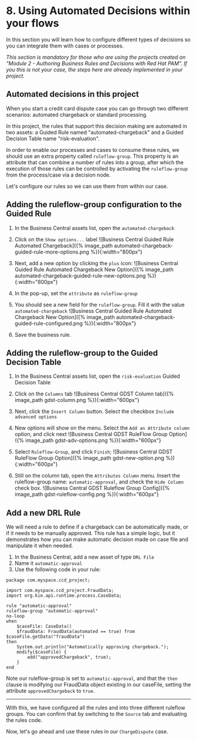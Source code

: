 # 8. Using Automated Decisions within your flows

In this section you will learn how to configure different types of decisions so you can integrate them with cases or processes.

_This section is mandatory for those who are using the projects created on "Module 2 - Authoring Business Rules and Decisions with Red Hat PAM". If you this is not your case, the steps here are already implemented in your project._

## Automated decisions in this project

When you start a credit card dispute case you can go through two different scenarios: automated chargeback or standard processing. 

In this project, the rules that support this decision making are automated in two assets: a Guided Rule named "automated-chargeback" and a Guided Decision Table name "risk-evaluation". 

In order to enable our processes and cases to consume these rules, we should use an extra property called `ruleflow-group`. This property is an attribute that can combine a number of rules into a group, after which the execution of those rules can be controlled by activating the `ruleflow-group` from the process/case via a decision node.

Let's configure our rules so we can use them from within our case. 

## Adding the ruleflow-group configuration to the Guided Rule

1. In the Business Central assets list, open the `automated-chargeback`
2. Click on the `Show options...` label
  ![Business Central Guided Rule Automated Chargeback]({% image_path automated-chargeback-guided-rule-more-options.png %}){:width="800px"}

3. Next, add a new option by clicking the `plus` icon:
  ![Business Central Guided Rule Automated Chargeback New Option]({% image_path automated-chargeback-guided-rule-new-options.png %}){:width="800px"}

4. In the pop-up, set the `attribute` as `ruleflow-group`

5. You should see a new field for the `ruleflow-group`. Fill it with the value `automated-chargeback`
   ![Business Central Guided Rule Automated Chargeback New Option]({% image_path automated-chargeback-guided-rule-configured.png %}){:width="800px"}

6. Save the business rule.

## Adding the ruleflow-group to the Guided Decision Table

1. In the Business Central assets list, open the `risk-evaluation` Guided Decision Table
2. Click on the `Columns` tab
  ![Business Central GDST Column tab]({% image_path gdst-column.png %}){:width="600px"}
3. Next, click the `Insert Column` button. Select the checkbox `Include advanced options`
4. New options will show on the menu. Select the `Add an Attribute column` option, and click next
  ![Business Central GDST RuleFlow Group Option]({% image_path gdst-adv-options.png %}){:width="600px"}

5. Select `Ruleflow-Group`, and click `Finish`;
  ![Business Central GDST RuleFlow Group Option]({% image_path gdst-new-option.png %}){:width="600px"}

6. Still on the column tab, open the `Attributes Column` menu. Insert the ruleflow-group name: `automatic-approval`, and check the `Hide Column` check box.
  ![Business Central GDST Ruleflow Group Config]({% image_path gdst-ruleflow-config.png %}){:width="600px"}

## Add a new DRL Rule

We will need a rule to define if a chargeback can be automatically made, or if it needs to be manually approved. This rule has a simple logic, but it demonstrates how you can make automatic decision made on case file and manipulate it when needed. 

1. In the Business Central, add a new asset of type `DRL File`
2. Name it `automatic-approval`
3. Use the following code in your rule:

~~~ 
package com.myspace.ccd_project;

import com.myspace.ccd_project.FraudData;
import org.kie.api.runtime.process.CaseData;

rule "automatic-approval"
ruleflow-group "automatic-approval"
no-loop
when
    $caseFile: CaseData()
    $fraudData: FraudData(automated == true) from $caseFile.getData("fraudData")
then
    System.out.println("Automatically approving chargeback.");
    modify($caseFile) {
        add("approvedChargeback", true);
    }
end
~~~

Note our ruleflow-group is set to `automatic-approval`, and that the `then` clause is modifying our FraudData object existing in our caseFile, setting the attribute `approvedChargeback` to `true`.


----- 

With this, we have configured all the rules and into three different ruleflow groups. You can confirm that by switching to the `Source` tab and evaluating the rules code.

Now, let's go ahead and use these rules in our `ChargeDispute` case.


